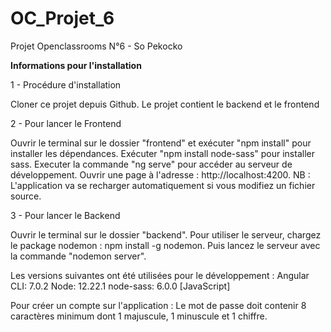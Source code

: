 # OC_Projet_6
Projet Openclassrooms N°6 - So Pekocko

****Informations pour l'installation****

1 - Procédure d'installation

Cloner ce projet depuis Github.
Le projet contient le backend et le frontend

2 - Pour lancer le Frontend

Ouvrir le terminal sur le dossier "frontend" et exécuter "npm install" pour installer les dépendances.
Exécuter "npm install node-sass" pour installer sass.
Executer la commande "ng serve" pour accéder au serveur de développement.
Ouvrir une page à l'adresse : http://localhost:4200.
NB : L'application va se recharger automatiquement si vous modifiez un fichier source.

3 - Pour lancer le Backend

Ouvrir le terminal sur le dossier "backend".
Pour utiliser le serveur, chargez le package nodemon : npm install -g nodemon.
Puis lancez le serveur avec la commande "nodemon server".

Les versions suivantes ont été utilisées pour le développement :
Angular CLI: 7.0.2
Node: 12.22.1
node-sass: 6.0.0  [JavaScript]

Pour créer un compte sur l'application : Le mot de passe doit contenir 8 caractères minimum dont 1 majuscule, 1 minuscule et 1 chiffre.
